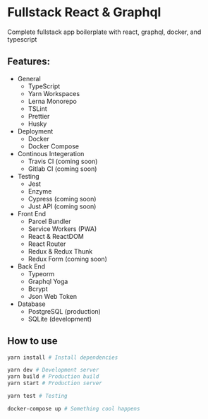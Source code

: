 # Fullstack React & Graphql

Complete fullstack app boilerplate with react, graphql, docker, and typescript

## Features:

- General
  - TypeScript
  - Yarn Workspaces
  - Lerna Monorepo
  - TSLint
  - Prettier
  - Husky
- Deployment
  - Docker
  - Docker Compose
- Continous Integeration
  - Travis CI (coming soon)
  - Gitlab CI (coming soon)
- Testing
  - Jest
  - Enzyme
  - Cypress (coming soon)
  - Just API (coming soon)
- Front End
  - Parcel Bundler
  - Service Workers (PWA)
  - React & ReactDOM
  - React Router
  - Redux & Redux Thunk
  - Redux Form (coming soon)
- Back End
  - Typeorm
  - Graphql Yoga
  - Bcrypt
  - Json Web Token
- Database
  - PostgreSQL (production)
  - SQLite (development)

## How to use

```sh
yarn install # Install dependencies

yarn dev # Development server
yarn build # Production build
yarn start # Production server

yarn test # Testing

docker-compose up # Something cool happens
```
